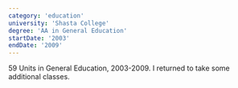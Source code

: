 ```yaml
---
category: 'education'
university: 'Shasta College'
degree: 'AA in General Education'
startDate: '2003'
endDate: '2009'
---
```


59 Units in General Education, 2003-2009. 
I returned to take some additional classes. 
